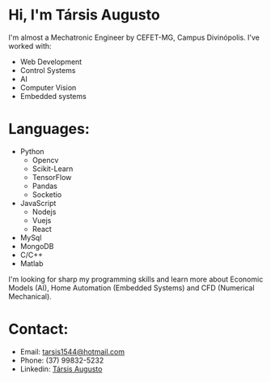# Hi, I'm Társis Augusto 

I'm almost a Mechatronic Engineer by CEFET-MG, Campus Divinópolis. I've worked with:

* Web Development
* Control Systems
* AI
* Computer Vision
* Embedded systems

# Languages:
* Python
   * Opencv
   * Scikit-Learn
   * TensorFlow
   * Pandas
   * Socketio
* JavaScript
   * Nodejs
   * Vuejs
   * React
* MySql
* MongoDB
* C/C++
* Matlab

I'm looking for sharp my programming skills and learn more about Economic Models (AI), Home Automation (Embedded Systems) and CFD (Numerical Mechanical).

# Contact:
* Email: tarsis1544@hotmail.com
* Phone: (37) 99832-5232
* Linkedin: [Társis Augusto](https://www.linkedin.com/in/társis-augusto-742742124)

<!--
**terc1997/terc1997** is a ✨ _special_ ✨ repository because its `README.md` (this file) appears on your GitHub profile.

Here are some ideas to get you started:

- 🔭 I’m currently working on ...
- 🌱 I’m currently learning ...
- 👯 I’m looking to collaborate on ...
- 🤔 I’m looking for help with ...
- 💬 Ask me about ...
- 📫 How to reach me: ...
- 😄 Pronouns: ...
- ⚡ Fun fact: ...
-->
